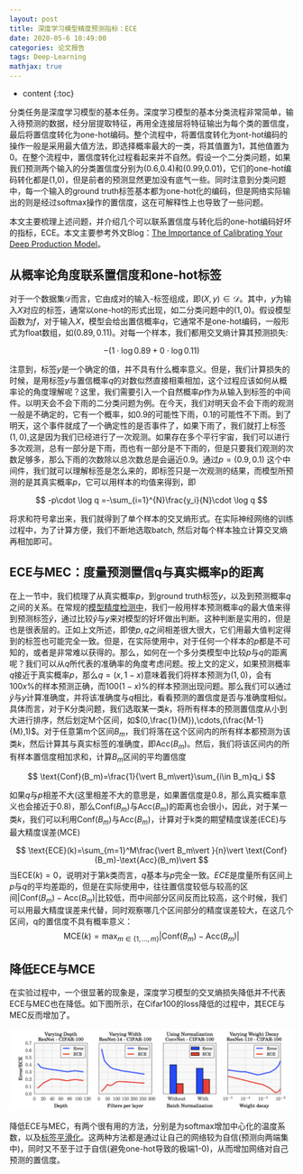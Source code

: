 ```yaml
---
layout: post
title: 深度学习模型精度预测指标：ECE
date: 2020-05-6 10:49:00
categories: 论文报告
tags: Deep-Learning
mathjax: true
---
```


* content
{:toc}


分类任务是深度学习模型的基本任务。深度学习模型的基本分类流程非常简单，输入待预测的数据，经分层提取特征，再用全连接层将特征输出为每个类的置信度，最后将置信度转化为one-hot编码。整个流程中，将置信度转化为ont-hot编码的操作一般是采用最大值方法，即选择概率最大的一类，将其值置为1，其他值置为0。在整个流程中，置信度转化过程看起来并不自然。假设一个二分类问题，如果我们预测两个输入的分类置信度分别为(0.6,0.4)和(0.99,0.01)，它们的one-hot编码转化都是(1,0)，但是前者的预测显然更加没有底气一些。同时注意到分类问题中，每一个输入的ground truth标签基本都为one-hot化的编码，但是网络实际输出的则是经过softmax操作的置信度，这在可解释性上也导致了一些问题。

本文主要梳理上述问题，并介绍几个可以联系置信度与转化后的one-hot编码好坏的指标，ECE。本文主要参考外文Blog：[The Importance of Calibrating Your Deep Production Model](http://alondaks.com/2017/12/31/the-importance-of-calibrating-your-deep-model/)。






## 从概率论角度联系置信度和one-hot标签
对于一个数据集$\mathcal{D}$而言，它由成对的输入-标签组成，即$(X,y)\in \mathcal{D}$。其中，$y$为输入$X$对应的标签，通常以one-hot的形式出现，如二分类问题中的$(1,0)$。假设模型函数为$\mathit{f}$，对于输入$X$，模型会给出置信概率$q$，它通常不是one-hot编码，一般形式为float数组，如$(0.89,0.11)$。对每一个样本，我们都用交叉熵计算其预测损失:

$$
-(1\cdot\log 0.89+0\cdot \log 0.11)
$$

注意到，标签$y$是一个确定的值，并不具有什么概率意义。但是，我们计算损失的时候，是用标签$y$与置信概率$q$的对数似然直接相乘相加，这个过程应该如何从概率论的角度理解呢？这里，我们需要引入一个自然概率$p$作为从输入到标签的中间件。以明天会不会下雨的二分类问题为例。在今天，我们对明天会不会下雨的观测一般是不确定的，它有一个概率，如0.9的可能性下雨，0.1的可能性不下雨。到了明天，这个事件就成了一个确定性的是否事件了，如果下雨了，我们就打上标签$(1,0)$,这是因为我们已经进行了一次观测。如果存在多个平行宇宙，我们可以进行多次观测，总有一部分是下雨，而也有一部分是不下雨的，但是只要我们观测的次数足够多，那么下雨的次数除以总次数总是会逼近0.9。通过$p=(0.9,0.1)$ 这个中间件，我们就可以理解标签是怎么来的，即标签只是一次观测的结果，而模型所预测的是其真实概率$p$，它可以用样本的均值来得到，即

$$
-p\cdot \log q =-\sum_{i=1}^{N}\frac{y_i}{N}\cdot \log q
$$

将求和符号拿出来，我们就得到了单个样本的交叉熵形式。在实际神经网络的训练过程中，为了计算方便，我们不断地选取batch, 然后对每个样本独立计算交叉熵再相加即可。

## ECE与MEC：度量预测置信q与真实概率p的距离

在上一节中，我们梳理了从真实概率$p$，到ground truth标签$y$，以及到预测概率$q$之间的关系。在常规的[模型精度检测中](http://www.fenghz.xyz/the-evaluation-method/)，我们一般用样本预测概率$q$的最大值来得到预测标签$\hat{y}$，通过比较$\hat{y}$与$y$来对模型的好坏做出判断。这种判断是实用的，但是也是很表层的。正如上文所述，即使$p,q$之间相差很大很大，它们用最大值判定得到的标签也可能完全一致。但是，在实际使用中，对于任何一个样本的$p$都是不可知的，或者是非常难以获得的。那么，如何在一个多分类模型中比较$p$与$q$的距离呢？我们可以从$q$所代表的准确率的角度考虑问题。按上文的定义，如果预测概率$q$接近于真实概率$p$，那么$q=(x,1-x)$意味着我们将样本预测为$(1,0)$，会有$100x\%$的样本预测正确，而$100(1-x)\%$的样本预测出现问题。那么我们可以通过$\hat{y}$与$y$计算准确度，并将该准确度与$q$相比，看看预测的置信度是否与准确度相似。具体而言，对于K分类问题，我们选取某一类$k$，将所有样本的预测置信度从小到大进行排序，然后划定M个区间，如$(0,\frac{1}{M}),\cdots,(\frac{M-1}{M},1)$。对于任意第m个区间$B_m$，我们将落在这个区间内的所有样本都预测为该类$k$，然后计算其与真实标签的准确度，即$\text{Acc}(B_m)$。然后，我们将该区间内的所有样本置信度相加求和，计算$B_m$区间的平均置信度

$$
\text{Conf}(B_m)=\frac{1}{\vert B_m\vert}\sum_{i\in B_m}q_i
$$

如果$q$与$p$相差不大(这里相差不大的意思是，如果置信度是0.8，那么真实概率意义也会接近于0.8)，那么$\text{Conf}(B_m)$与$\text{Acc}(B_m)$的距离也会很小，因此，对于某一类$k$，我们可以利用$\text{Conf}(B_m)$与$\text{Acc}(B_m)$，计算对于k类的期望精度误差(ECE)与最大精度误差(MCE)

$$
\text{ECE}(k)=\sum_{m=1}^M\frac{\vert B_m\vert }{n}\vert  \text{Conf}(B_m)-\text{Acc}(B_m)\vert
$$
当$\text{ECE}(k)=0$，说明对于第$k$类而言，$q$基本与$p$完全一致。$ECE$是度量所有区间上$p$与$q$的平均差距的，但是在实际使用中，往往置信度较低与较高的区间$\vert \text{Conf}(B_m)-\text{Acc}(B_m)\vert$比较低，而中间部分区间反而比较高，这个时候，我们可以用最大精度误差来代替，同时观察哪几个区间部分的精度误差较大，在这几个区间，q的置信度不具有概率意义：
$$
\text{MCE}(k)=\max_{m\in \{1,...,m\}}\vert  \text{Conf}(B_m)-\text{Acc}(B_m)\vert
$$

## 降低ECE与MCE

在实验过程中，一个很显著的现象是，深度学习模型的交叉熵损失降低并不代表ECE与MEC也在降低。如下图所示，在Cifar100的loss降低的过程中，其ECE与MEC反而增加了。

![ECE](/images/ECE,MCE/1.png)

降低ECE与MEC，有两个很有用的方法，分别是为softmax增加中心化的温度系数，以及[标签平滑化](https://zhuanlan.zhihu.com/p/101553787?utm_source=com.tencent.tim&utm_medium=social&utm_oi=562558995055980544)。这两种方法都是通过让自己的网络较为自信(预测向两端集中)，同时又不至于过于自信(避免one-hot导致的极端1-0)，从而增加网络对自己预测的置信度。


